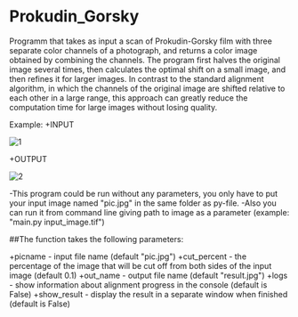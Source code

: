 # Prokudin_Gorsky
Programm that takes as input a scan of Prokudin-Gorsky film with three separate color channels of a photograph, and returns a color image obtained by combining the channels.
The program first halves the original image several times, then calculates the optimal shift on a small image, and then refines it for larger images. In contrast to the standard alignment algorithm, in which the channels of the original image are shifted relative to each other in a large range, this approach can greatly reduce the computation time for large images without losing quality.

Example:
+INPUT

![1](https://user-images.githubusercontent.com/33635536/179764078-bbdd23c3-0a32-4898-a3d4-6ccc4a646280.jpg)


+OUTPUT

![2](https://user-images.githubusercontent.com/33635536/179764127-dbe237d9-9463-43b3-9cdd-31ca4ce5a464.jpg)


-This program could be run without any parameters, you only have to put your input image named "pic.jpg" in the same folder as py-file.
-Also you can run it from command line giving path to image as a parameter (example: "main.py input_image.tif")


##The function takes the following parameters:

+picname - input file name (default "pic.jpg")
+cut_percent - the percentage of the image that will be cut off from both sides of the input image (default 0.1)
+out_name - output file name (default "result.jpg")
+logs - show information about alignment progress in the console (default is False)
+show_result - display the result in a separate window when finished (default is False)
